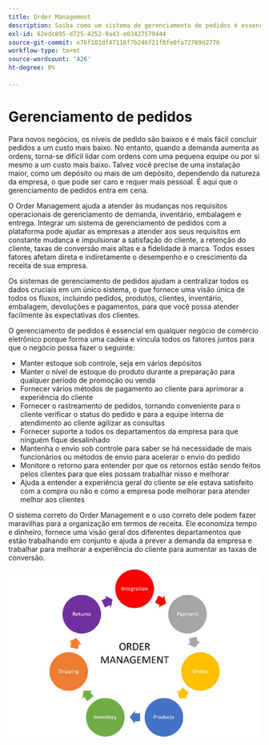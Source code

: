 ```yaml
---
title: Order Management
description: Saiba como um sistema de gerenciamento de pedidos é essencial para seu negócio de comércio eletrônico.
exl-id: 62edc895-d725-4252-9a43-e03427579444
source-git-commit: e76f101df47116f7b246f21f0fe0fa72769d2776
workflow-type: tm+mt
source-wordcount: '426'
ht-degree: 0%

---
```


# Gerenciamento de pedidos

Para novos negócios, os níveis de pedido são baixos e é mais fácil concluir pedidos a um custo mais baixo. No entanto, quando a demanda aumenta as ordens, torna-se difícil lidar com ordens com uma pequena equipe ou por si mesmo a um custo mais baixo. Talvez você precise de uma instalação maior, como um depósito ou mais de um depósito, dependendo da natureza da empresa, o que pode ser caro e requer mais pessoal. É aqui que o gerenciamento de pedidos entra em cena.

O Order Management ajuda a atender às mudanças nos requisitos operacionais de gerenciamento de demanda, inventário, embalagem e entrega. Integrar um sistema de gerenciamento de pedidos com a plataforma pode ajudar as empresas a atender aos seus requisitos em constante mudança e impulsionar a satisfação do cliente, a retenção do cliente, taxas de conversão mais altas e a fidelidade à marca. Todos esses fatores afetam direta e indiretamente o desempenho e o crescimento da receita de sua empresa.

Os sistemas de gerenciamento de pedidos ajudam a centralizar todos os dados cruciais em um único sistema, o que fornece uma visão única de todos os fluxos, incluindo pedidos, produtos, clientes, inventário, embalagem, devoluções e pagamentos, para que você possa atender facilmente às expectativas dos clientes.

O gerenciamento de pedidos é essencial em qualquer negócio de comércio eletrônico porque forma uma cadeia e vincula todos os fatores juntos para que o negócio possa fazer o seguinte:

- Manter estoque sob controle, seja em vários depósitos
- Manter o nível de estoque do produto durante a preparação para qualquer período de promoção ou venda
- Fornecer vários métodos de pagamento ao cliente para aprimorar a experiência do cliente
- Fornecer o rastreamento de pedidos, tornando conveniente para o cliente verificar o status do pedido e para a equipe interna de atendimento ao cliente agilizar as consultas
- Fornecer suporte a todos os departamentos da empresa para que ninguém fique desalinhado
- Mantenha o envio sob controle para saber se há necessidade de mais funcionários ou métodos de envio para acelerar o envio do pedido
- Monitore o retorno para entender por que os retornos estão sendo feitos pelos clientes para que eles possam trabalhar nisso e melhorar
- Ajuda a entender a experiência geral do cliente se ele estava satisfeito com a compra ou não e como a empresa pode melhorar para atender melhor aos clientes

O sistema correto do Order Management e o uso correto dele podem fazer maravilhas para a organização em termos de receita. Ele economiza tempo e dinheiro, fornece uma visão geral dos diferentes departamentos que estão trabalhando em conjunto e ajuda a prever a demanda da empresa e trabalhar para melhorar a experiência do cliente para aumentar as taxas de conversão.

![Diagrama do processo de gerenciamento de pedidos](../../assets/playbooks/order-management.png)
